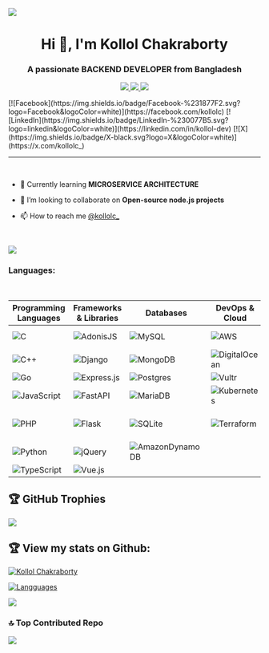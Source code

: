 [![](https://visitcount.itsvg.in/api?id=kollol.dev&icon=0&color=0)](https://visitcount.itsvg.in)

<h1 align="center">Hi 👋, I'm Kollol Chakraborty</h1>
<h3 align="center">A passionate BACKEND DEVELOPER from Bangladesh</h3>

<p align="center">
    <a href="https://linkedin.com/in/kollol-dev" target="_blank">
        <img src="https://img.shields.io/badge/LinkedIn-%230077B5.svg?logo=linkedin&logoColor=white" />
    </a>
    <a href="https://x.com/kollolc_" target="_blank">
        <img src="https://img.shields.io/badge/X-black.svg?logo=X&logoColor=white" />
    </a>
    <a href="https://facebook.com/kollolc" target="_blank">
        <img src="https://img.shields.io/badge/Facebook-%231877F2.svg?logo=Facebook&logoColor=white" />
    </a>
</p>
[![Facebook](https://img.shields.io/badge/Facebook-%231877F2.svg?logo=Facebook&logoColor=white)](https://facebook.com/kollolc) [![LinkedIn](https://img.shields.io/badge/LinkedIn-%230077B5.svg?logo=linkedin&logoColor=white)](https://linkedin.com/in/kollol-dev) [![X](https://img.shields.io/badge/X-black.svg?logo=X&logoColor=white)](https://x.com/kollolc_) 

----
</br>

<!-- -   🔭 Currently working at [Dorik](https://dorik.com/) -->

-   🌱 Currently learning **MICROSERVICE ARCHITECTURE**

-   👯 I’m looking to collaborate on **Open-source node.js projects**

-   📫 How to reach me [@kollolc\_](https://www.twitter.com/kollolc_)

</br>

![](https://quotes-github-readme.vercel.app/api?type=horizontal&theme=radical)

<h3 align="left">Languages:</h3>

</br>

| **Programming Languages** | **Frameworks & Libraries** | **Databases** | **DevOps & Cloud** | **Tools** |
|----------------------------|----------------------------|---------------|--------------------|-----------|
| ![C](https://img.shields.io/badge/c-%2300599C.svg?style=for-the-badge&logo=c&logoColor=white) | ![AdonisJS](https://img.shields.io/badge/adonisjs-%23220052.svg?style=for-the-badge&logo=adonisjs&logoColor=white) | ![MySQL](https://img.shields.io/badge/mysql-4479A1.svg?style=for-the-badge&logo=mysql&logoColor=white) | ![AWS](https://img.shields.io/badge/AWS-%23FF9900.svg?style=for-the-badge&logo=amazon-aws&logoColor=white) | ![Docker](https://img.shields.io/badge/docker-%230db7ed.svg?style=for-the-badge&logo=docker&logoColor=white) |
| ![C++](https://img.shields.io/badge/c++-%2300599C.svg?style=for-the-badge&logo=c%2B%2B&logoColor=white) | ![Django](https://img.shields.io/badge/django-%23092E20.svg?style=for-the-badge&logo=django&logoColor=white) | ![MongoDB](https://img.shields.io/badge/MongoDB-%234ea94b.svg?style=for-the-badge&logo=mongodb&logoColor=white) | ![DigitalOcean](https://img.shields.io/badge/DigitalOcean-%230167ff.svg?style=for-the-badge&logo=digitalOcean&logoColor=white) | ![Postman](https://img.shields.io/badge/Postman-FF6C37?style=for-the-badge&logo=postman&logoColor=white) |
| ![Go](https://img.shields.io/badge/go-%2300ADD8.svg?style=for-the-badge&logo=go&logoColor=white) | ![Express.js](https://img.shields.io/badge/express.js-%23404d59.svg?style=for-the-badge&logo=express&logoColor=%2361DAFB) | ![Postgres](https://img.shields.io/badge/postgres-%23316192.svg?style=for-the-badge&logo=postgresql&logoColor=white) | ![Vultr](https://img.shields.io/badge/Vultr-007BFC.svg?style=for-the-badge&logo=vultr) | ![Jira](https://img.shields.io/badge/jira-%230A0FFF.svg?style=for-the-badge&logo=jira&logoColor=white) |
| ![JavaScript](https://img.shields.io/badge/javascript-%23323330.svg?style=for-the-badge&logo=javascript&logoColor=%23F7DF1E) | ![FastAPI](https://img.shields.io/badge/FastAPI-005571?style=for-the-badge&logo=fastapi) | ![MariaDB](https://img.shields.io/badge/MariaDB-003545?style=for-the-badge&logo=mariadb&logoColor=white) | ![Kubernetes](https://img.shields.io/badge/kubernetes-%23326ce5.svg?style=for-the-badge&logo=kubernetes&logoColor=white) | ![Notion](https://img.shields.io/badge/Notion-%23000000.svg?style=for-the-badge&logo=notion&logoColor=white) |
| ![PHP](https://img.shields.io/badge/php-%23777BB4.svg?style=for-the-badge&logo=php&logoColor=white) | ![Flask](https://img.shields.io/badge/flask-%23000.svg?style=for-the-badge&logo=flask&logoColor=white) | ![SQLite](https://img.shields.io/badge/sqlite-%2307405e.svg?style=for-the-badge&logo=sqlite&logoColor=white) | ![Terraform](https://img.shields.io/badge/terraform-%235835CC.svg?style=for-the-badge&logo=terraform&logoColor=white) | ![GitHub Actions](https://img.shields.io/badge/github%20actions-%232671E5.svg?style=for-the-badge&logo=githubactions&logoColor=white) |
| ![Python](https://img.shields.io/badge/python-3670A0?style=for-the-badge&logo=python&logoColor=ffdd54) | ![jQuery](https://img.shields.io/badge/jquery-%230769AD.svg?style=for-the-badge&logo=jquery&logoColor=white) | ![AmazonDynamoDB](https://img.shields.io/badge/Amazon%20DynamoDB-4053D6?style=for-the-badge&logo=Amazon%20DynamoDB&logoColor=white) | | |
| ![TypeScript](https://img.shields.io/badge/typescript-%23007ACC.svg?style=for-the-badge&logo=typescript&logoColor=white) | ![Vue.js](https://img.shields.io/badge/vue.js-%2335495e.svg?style=for-the-badge&logo=vuedotjs&logoColor=%234FC08D) | | | |


## 🏆 GitHub Trophies
![](https://github-profile-trophy.vercel.app/?username=kollol-dev&theme=dark&no-frame=false&no-bg=true&margin-w=4)

## 🏆 View my stats on Github:

[![Kollol Chakraborty](https://github-readme-stats.vercel.app/api?username=kollol-dev&count_private=true&show_icons=true&include_all_commits=true&theme=nightowl)]()

[![Langguages](https://github-readme-stats.vercel.app/api/top-langs/?username=kollol-dev&hide=stylus,java&langs_count=10&theme=nightowl)]()

![](https://github-readme-streak-stats.herokuapp.com/?user=kollol-dev&theme=vue-dark&hide_border=false)

### 🔝 Top Contributed Repo
![](https://github-contributor-stats.vercel.app/api?username=kollol-dev&limit=5&theme=dark&combine_all_yearly_contributions=true)

